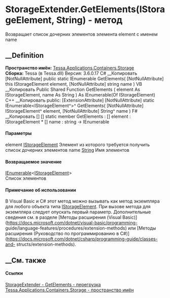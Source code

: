 # StorageExtender.GetElements(IStorageElement, String) - метод
Возвращает список дочерних элементов элемента element с именем name
##  __Definition
 **Пространство имён:**
[Tessa.Applications.Containers.Storage](N_Tessa_Applications_Containers_Storage.htm)  
 **Сборка:** Tessa (в Tessa.dll) Версия: 3.6.0.17
C# __Копировать
    [NotNullAttribute]
    public static IEnumerable<IStorageElement> GetElements(
    	[NotNullAttribute] this IStorageElement element,
    	[NotNullAttribute] string name
    )
VB __Копировать
    <ExtensionAttribute>
    <NotNullAttribute>
    Public Shared Function GetElements ( 
    	<NotNullAttribute> element As IStorageElement,
    	<NotNullAttribute> name As String
    ) As IEnumerable(Of IStorageElement)
C++ __Копировать
     public:
    [ExtensionAttribute]
    [NotNullAttribute]
    static IEnumerable<IStorageElement^>^ GetElements(
    	[NotNullAttribute] IStorageElement^ element, 
    	[NotNullAttribute] String^ name
    )
F# __Копировать
     [<ExtensionAttribute>]
    [<NotNullAttribute>]
    static member GetElements : 
            [<NotNullAttribute>] element : IStorageElement * 
            [<NotNullAttribute>] name : string -> IEnumerable<IStorageElement> 
#### Параметры
element
[IStorageElement](T_Tessa_Applications_Containers_Storage_IStorageElement.htm)
     Элемент из которого требуется получить список дочерних элементов 
name [String](https://learn.microsoft.com/dotnet/api/system.string)
     Имя элементов 
#### Возвращаемое значение
[IEnumerable](https://learn.microsoft.com/dotnet/api/system.collections.generic.ienumerable-1)<[IStorageElement](T_Tessa_Applications_Containers_Storage_IStorageElement.htm)>  
Список элементов
#### Примечание об использовании
В Visual Basic и C# этот метод можно вызывать как метод экземпляра для любого
объекта типа
[IStorageElement](T_Tessa_Applications_Containers_Storage_IStorageElement.htm).
При вызове метода для экземпляра следует опускать первый параметр.
Дополнительные сведения см. в разделе [Методы расширения (Visual
Basic)](https://docs.microsoft.com/dotnet/visual-basic/programming-
guide/language-features/procedures/extension-methods) или [Методы расширения
(Руководство по программированию в
C#)](https://docs.microsoft.com/dotnet/csharp/programming-guide/classes-and-
structs/extension-methods).
##  __См. также
#### Ссылки
[StorageExtender -
](T_Tessa_Applications_Containers_Storage_StorageExtender.htm)
[GetElements -
перегрузка](Overload_Tessa_Applications_Containers_Storage_StorageExtender_GetElements.htm)
[Tessa.Applications.Containers.Storage - пространство
имён](N_Tessa_Applications_Containers_Storage.htm)
